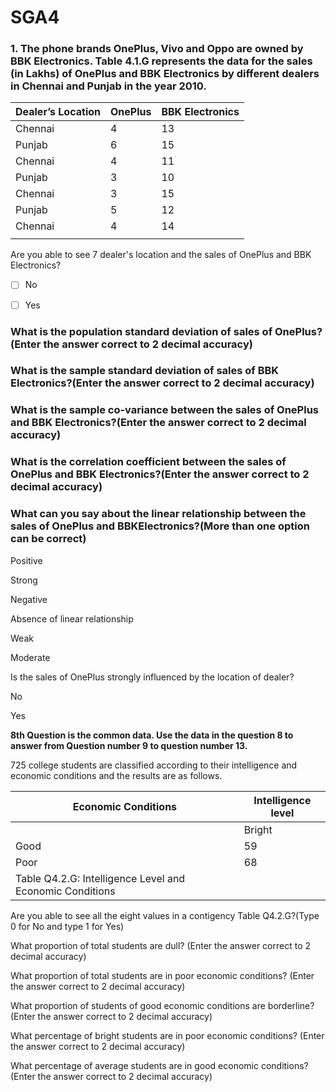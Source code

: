 # SGA4

### 1\. The phone brands OnePlus, Vivo and Oppo are owned by BBK Electronics. Table 4.1.G represents the data for the sales (in Lakhs) of OnePlus and BBK Electronics by different dealers in Chennai and Punjab in the year 2010.

| **Dealer’s Location** | **OnePlus** | **BBK Electronics** |
|-------------------|---------|-----------------|
| Chennai           | 4       | 13              |
| Punjab            | 6       | 15              |
| Chennai           | 4       | 11              |
| Punjab            | 3       | 10              |
| Chennai           | 3       | 15              |
| Punjab            | 5       | 12              |
| Chennai           | 4       | 14              |
|                   |         |                 |
Are you able to see 7 dealer's location and the sales of OnePlus and BBK Electronics?

- [ ] No

- [ ] Yes

### What is the population standard deviation of sales of OnePlus?(Enter the answer correct to 2 decimal accuracy)

### What is the sample standard deviation of sales of BBK Electronics?(Enter the answer correct to 2 decimal accuracy)

### What is the sample co-variance between the sales of OnePlus and BBK Electronics?(Enter the answer correct to 2 decimal accuracy)

### What is the correlation coefficient between the sales of OnePlus and BBK Electronics?(Enter the answer correct to 2 decimal accuracy)

### What can you say about the linear relationship between the sales of OnePlus and BBKElectronics?(More than one option can be correct)

Positive

Strong

Negative

Absence of linear relationship

Weak

Moderate

Is the sales of OnePlus strongly influenced by the location of dealer?

No

Yes

**8th Question is the common data. Use the data in the question 8 to answer from Question number 9 to question number 13.**

725 college students are classified according to their intelligence and economic conditions and the results are as follows.

| **Economic Conditions**                                      | **Intelligence level** |
|----------------------------------------------------------|--------------------|
|                                                          | Bright             | Average | Dull | Borderline |
| Good                                                     | 59                 | 85      | 84   | 149        |
| Poor                                                     | 68                 | 93      | 83   | 104        |
| Table Q4.2.G: Intelligence Level and Economic Conditions |                    |         |      |            |
Are you able to see all the eight values in a contigency Table Q4.2.G?(Type 0 for No and type 1 for Yes)

What proportion of total students are dull? (Enter the answer correct to 2 decimal accuracy)

What proportion of total students are in poor economic conditions? (Enter the answer correct to 2 decimal accuracy)

What proportion of students of good economic conditions are borderline? (Enter the answer correct to 2 decimal accuracy)

What percentage of bright students are in poor economic conditions? (Enter the answer correct to 2 decimal accuracy)

What percentage of average students are in good economic conditions? (Enter the answer correct to 2 decimal accuracy)